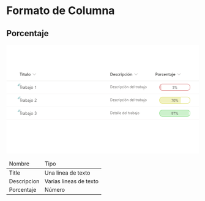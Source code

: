<h1>Formato de Columna</h1>
<h2>Porcentaje</h2>

<img src="img.png" />

<table>
    <thead>
        <tr>
            <td>Nombre</td>
            <td>Tipo</td>
        </tr>
    </thead>
    <tbody>
        <tr>
            <td>Title</td>
            <td>Una linea de texto</td>
        </tr>
        <tr>
            <td>Descripcion</td>
            <td>Varias lineas de texto</td>
        </tr>
        <tr>
            <td>Porcentaje</td>
            <td>Número</td>
        </tr>
    </body>
</table>